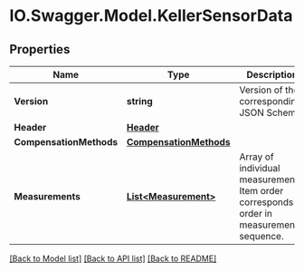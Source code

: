 # IO.Swagger.Model.KellerSensorData
## Properties

Name | Type | Description | Notes
------------ | ------------- | ------------- | -------------
**Version** | **string** | Version of the corresponding JSON Schema | [optional] 
**Header** | [**Header**](Header.md) |  | [optional] 
**CompensationMethods** | [**CompensationMethods**](CompensationMethods.md) |  | [optional] 
**Measurements** | [**List&lt;Measurement&gt;**](Measurement.md) | Array of individual measurements. Item order corresponds to order in measurement sequence. | [optional] 

[[Back to Model list]](../README.md#documentation-for-models) [[Back to API list]](../README.md#documentation-for-api-endpoints) [[Back to README]](../README.md)

